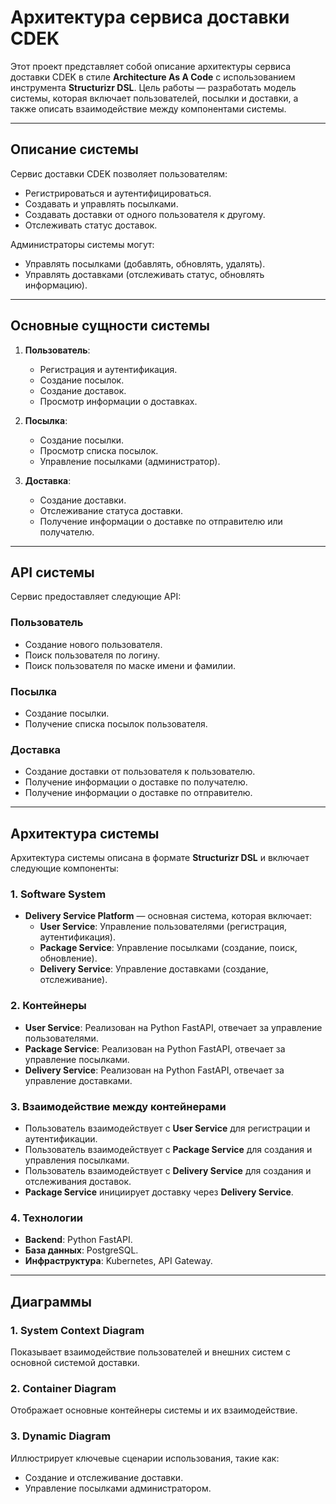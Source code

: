 # Архитектура сервиса доставки CDEK

Этот проект представляет собой описание архитектуры сервиса доставки CDEK в стиле **Architecture As A Code** с использованием инструмента **Structurizr DSL**. Цель работы — разработать модель системы, которая включает пользователей, посылки и доставки, а также описать взаимодействие между компонентами системы.

---

## Описание системы

Сервис доставки CDEK позволяет пользователям:
- Регистрироваться и аутентифицироваться.
- Создавать и управлять посылками.
- Создавать доставки от одного пользователя к другому.
- Отслеживать статус доставок.

Администраторы системы могут:
- Управлять посылками (добавлять, обновлять, удалять).
- Управлять доставками (отслеживать статус, обновлять информацию).

---

## Основные сущности системы

1. **Пользователь**:
   - Регистрация и аутентификация.
   - Создание посылок.
   - Создание доставок.
   - Просмотр информации о доставках.

2. **Посылка**:
   - Создание посылки.
   - Просмотр списка посылок.
   - Управление посылками (администратор).

3. **Доставка**:
   - Создание доставки.
   - Отслеживание статуса доставки.
   - Получение информации о доставке по отправителю или получателю.

---

## API системы

Сервис предоставляет следующие API:

### Пользователь
- Создание нового пользователя.
- Поиск пользователя по логину.
- Поиск пользователя по маске имени и фамилии.

### Посылка
- Создание посылки.
- Получение списка посылок пользователя.

### Доставка
- Создание доставки от пользователя к пользователю.
- Получение информации о доставке по получателю.
- Получение информации о доставке по отправителю.

---

## Архитектура системы

Архитектура системы описана в формате **Structurizr DSL** и включает следующие компоненты:

### 1. **Software System**
- **Delivery Service Platform** — основная система, которая включает:
  - **User Service**: Управление пользователями (регистрация, аутентификация).
  - **Package Service**: Управление посылками (создание, поиск, обновление).
  - **Delivery Service**: Управление доставками (создание, отслеживание).

### 2. **Контейнеры**
- **User Service**: Реализован на Python FastAPI, отвечает за управление пользователями.
- **Package Service**: Реализован на Python FastAPI, отвечает за управление посылками.
- **Delivery Service**: Реализован на Python FastAPI, отвечает за управление доставками.

### 3. **Взаимодействие между контейнерами**
- Пользователь взаимодействует с **User Service** для регистрации и аутентификации.
- Пользователь взаимодействует с **Package Service** для создания и управления посылками.
- Пользователь взаимодействует с **Delivery Service** для создания и отслеживания доставок.
- **Package Service** инициирует доставку через **Delivery Service**.

### 4. **Технологии**
- **Backend**: Python FastAPI.
- **База данных**: PostgreSQL.
- **Инфраструктура**: Kubernetes, API Gateway.

---

## Диаграммы

### 1. **System Context Diagram**
Показывает взаимодействие пользователей и внешних систем с основной системой доставки.

### 2. **Container Diagram**
Отображает основные контейнеры системы и их взаимодействие.

### 3. **Dynamic Diagram**
Иллюстрирует ключевые сценарии использования, такие как:
- Создание и отслеживание доставки.
- Управление посылками администратором.
